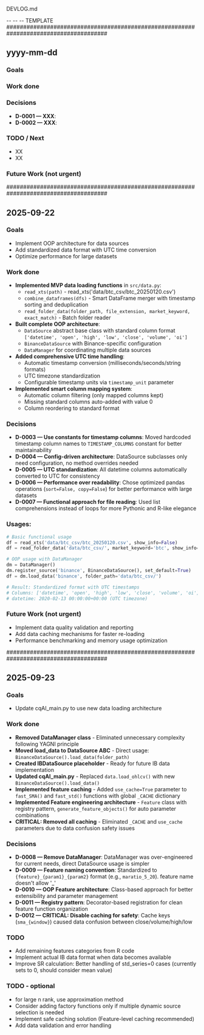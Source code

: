 DEVLOG.md

-- -- -- TEMPLATE
######################################################################################
## yyyy-mm-dd

### Goals

### Work done

### Decisions
- **D-0001 — XXX**: 
- **D-0002 — XXX**: 

### TODO / Next
- XX
- XX

### Future Work (not urgent)


######################################################################################
## 2025-09-22

### Goals
- Implement OOP architecture for data sources
- Add standardized data format with UTC time conversion
- Optimize performance for large datasets

### Work done
- **Implemented MVP data loading functions** in `src/data.py`:
  - `read_xts(path)` -  read_xts('data/btc_csv/btc_20250120.csv')
  - `combine_dataframes(dfs)` - Smart DataFrame merger with timestamp sorting and deduplication
  - `read_folder_data(folder_path, file_extension, market_keyword, exact_match)` - Batch folder reader
- **Built complete OOP architecture**:
  - `DataSource` abstract base class with standard column format `['datetime', 'open', 'high', 'low', 'close', 'volume', 'oi']`
  - `BinanceDataSource` with Binance-specific configuration
  - `DataManager` for coordinating multiple data sources
- **Added comprehensive UTC time handling**:
  - Automatic timestamp conversion (milliseconds/seconds/string formats)
  - UTC timezone standardization
  - Configurable timestamp units via `timestamp_unit` parameter
- **Implemented smart column mapping system**:
  - Automatic column filtering (only mapped columns kept)
  - Missing standard columns auto-added with value 0
  - Column reordering to standard format

### Decisions
- **D-0003 — Use constants for timestamp columns**: Moved hardcoded timestamp column names to `TIMESTAMP_COLUMNS` constant for better maintainability
- **D-0004 — Config-driven architecture**: DataSource subclasses only need configuration, no method overrides needed
- **D-0005 — UTC standardization**: All datetime columns automatically converted to UTC for consistency
- **D-0006 — Performance over readability**: Chose optimized pandas operations (`sort=False, copy=False`) for better performance with large datasets
- **D-0007 — Functional approach for file reading**: Used list comprehensions instead of loops for more Pythonic and R-like elegance

### Usages:
```python
# Basic functional usage
df = read_xts('data/btc_csv/btc_20250120.csv', show_info=False)
df = read_folder_data('data/btc_csv/', market_keyword='btc', show_info=False)

# OOP usage with DataManager
dm = DataManager()
dm.register_source('binance', BinanceDataSource(), set_default=True)
df = dm.load_data('binance', folder_path='data/btc_csv/')

# Result: Standardized format with UTC timestamps
# Columns: ['datetime', 'open', 'high', 'low', 'close', 'volume', 'oi']
# datetime: 2020-02-13 00:00:00+00:00 (UTC timezone)
```

### Future Work (not urgent)
- Implement data quality validation and reporting
- Add data caching mechanisms for faster re-loading
- Performance benchmarking and memory usage optimization

######################################################################################
## 2025-09-23

### Goals
- Update cqAI_main.py to use new data loading architecture


### Work done
- **Removed DataManager class** - Eliminated unnecessary complexity following YAGNI principle
- **Moved load_data to DataSource ABC** - Direct usage: `BinanceDataSource().load_data(folder_path)`
- **Created IBDataSource placeholder** - Ready for future IB data implementation
- **Updated cqAI_main.py** - Replaced `data.load_ohlcv()` with new `BinanceDataSource().load_data()`
- **Implemented feature caching** - Added `use_cache=True` parameter to `fast_SMA()` and `fast_std()` functions with global `_CACHE` dictionary
- **Implemented Feature engineering architecture** - `Feature` class with registry pattern, `generate_feature_objects()` for auto parameter combinations
- **CRITICAL: Removed all caching** - Eliminated `_CACHE` and `use_cache` parameters due to data confusion safety issues


### Decisions
- **D-0008 — Remove DataManager**: DataManager was over-engineered for current needs, direct DataSource usage is simpler
- **D-0009 — Feature naming convention**: Standardized to `{feature}_{param1}_{param2}` format (e.g., `maratio_5_20`). feature name doesn't allow '_'
- **D-0010 — OOP Feature architecture**: Class-based approach for better extensibility and parameter management
- **D-0011 — Registry pattern**: Decorator-based registration for clean feature function organization
- **D-0012 — CRITICAL: Disable caching for safety**: Cache keys (`sma_{window}`) caused data confusion between close/volume/high/low

### TODO
- Add remaining features categories from R code
- Implement actual IB data format when data becomes available
- Improve SR calculation: Better handling of std_series=0 cases (currently sets to 0, should consider mean value)

### TODO - optional
- for large n rank, use approximation method
- Consider adding factory functions only if multiple dynamic source selection is needed
- Implement safe caching solution (Feature-level caching recommended)
- Add data validation and error handling